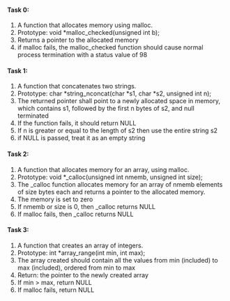 <h4>Task 0:</h4>
<ol>
<li>A function that allocates memory using malloc.</li>
<li>Prototype: void *malloc_checked(unsigned int b);</li>
<li>Returns a pointer to the allocated memory</li>
<li>if malloc fails, the malloc_checked function should cause normal process termination with a status value of 98</li>
</ol>
<h4>Task 1:</h4>
<ol>
<li>A function that concatenates two strings.</li>
<li>Prototype: char *string_nconcat(char *s1, char *s2, unsigned int n);</li>
<li>The returned pointer shall point to a newly allocated space in memory, which contains s1, followed by the first n bytes of s2, and null terminated</li>
<li>If the function fails, it should return NULL</li>
<li>If n is greater or equal to the length of s2 then use the entire string s2</li>
<li>if NULL is passed, treat it as an empty string</li>
</ol>
<h4>Task 2:</h4>
<ol>
<li>A function that allocates memory for an array, using malloc.</li>
<li>Prototype: void *_calloc(unsigned int nmemb, unsigned int size);</li>
<li>The _calloc function allocates memory for an array of nmemb elements of size bytes each and returns a pointer to the allocated memory.</li>
<li>The memory is set to zero</li>
<li>If nmemb or size is 0, then _calloc returns NULL</li>
<li>If malloc fails, then _calloc returns NULL</li>
</ol>
<h4>Task 3:</h4>
<ol>
<li>A function that creates an array of integers.</li>
<li>Prototype: int *array_range(int min, int max);</li>
<li>The array created should contain all the values from min (included) to max (included), ordered from min to max</li>
<li>Return: the pointer to the newly created array</li>
<li>If min > max, return NULL</li>
<li>If malloc fails, return NULL</li>
</ol>
